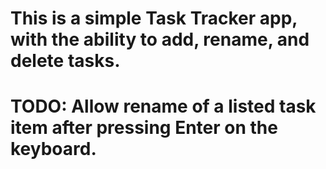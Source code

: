 # This is a simple Task Tracker app, with the ability to add, rename, and delete tasks.

# TODO: Allow rename of a listed task item after pressing Enter on the keyboard.
